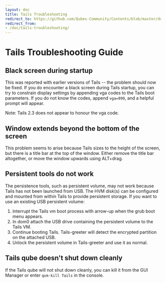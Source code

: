 ```yaml
---
layout: doc
title: Tails Troubleshooting
redirect_to: https://github.com/Qubes-Community/Contents/blob/master/docs/troubleshooting/tails-troubleshooting.md
redirect_from:
- /doc/tails-troubleshooting/
---
```


# Tails Troubleshooting Guide #

## Black screen during startup

This was reported with earlier versions of Tails -- the problem should now be fixed.
If you do encounter a black screen during Tails startup, you can try to constrain display settings by appending vga codes to the Tails boot parameters.
If you do not know the codes, append `vga=999`, and a helpful prompt will appear.

Note: Tails 2.3 does not appear to honour the vga code.

## Window extends beyond the bottom of the screen

This problem seems to arise because Tails sizes to the height of the screen, but there is a title bar at the top of the window.
Either remove the title bar altogether, or move the window upwards using ALT+drag.

## Persistent tools do not work
The persistence tools, such as persistent volume, may not work because Tails has not been launched from USB. 
The HVM disk(s) can be configured and mounted from within Tails to provide persistent storage.
If you want to use an existing USB persistent volume: 
1. Interrupt the Tails vm boot process with arrow-up when the grub boot menu appears. 
2. In dom0 attach the USB drive containing the persistent volume to the Tails VM. 
3. Continue booting Tails. Tails-greeter will detect the encrypted partition on the attached USB. 
4. Unlock the persistent volume in Tails-greeter and use it as normal.

## Tails qube doesn't shut down cleanly
If the Tails qube will not shut down cleanly, you can kill it from the GUI Manager or enter ```qvm-kill Tails``` in the console.

